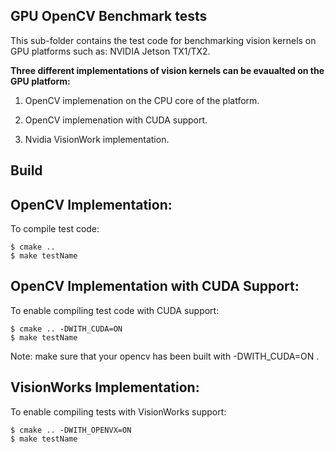 ## GPU OpenCV Benchmark tests
 
This sub-folder contains the test code for benchmarking vision kernels on GPU platforms such as: NVIDIA Jetson TX1/TX2.

__Three different implementations of vision kernels can be evaualted on the GPU platform:__

1. OpenCV implemenation on the CPU core of the platform. 

2. OpenCV implemenation with CUDA support.

3. Nvidia VisionWork implementation.


## Build

## OpenCV Implementation:

To compile test code:

```commandline
$ cmake ..  
$ make testName  
```
## OpenCV Implementation with CUDA Support:

To enable compiling test code with CUDA support:

```commandline
$ cmake .. -DWITH_CUDA=ON
$ make testName  
``` 
Note: make sure that your opencv has been built with -DWITH_CUDA=ON .

## VisionWorks Implementation:

To enable compiling tests with VisionWorks support:

```commandline
$ cmake .. -DWITH_OPENVX=ON
$ make testName  
```






